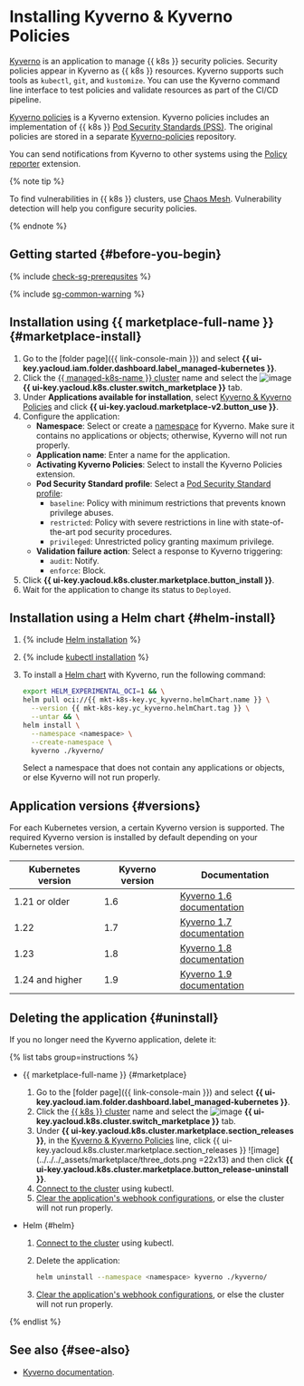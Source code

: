 # Installing Kyverno & Kyverno Policies


[Kyverno](https://kyverno.io) is an application to manage {{ k8s }} security policies. Security policies appear in Kyverno as {{ k8s }} resources. Kyverno supports such tools as `kubectl`, `git`, and `kustomize`. You can use the Kyverno command line interface to test policies and validate resources as part of the CI/CD pipeline.

[Kyverno policies](https://github.com/kyverno/kyverno/tree/main/charts/kyverno-policies) is a Kyverno extension. Kyverno policies includes an implementation of {{ k8s }} [Pod Security Standards (PSS)](https://kubernetes.io/docs/concepts/security/pod-security-standards/). The original policies are stored in a separate [Kyverno-policies](https://github.com/kyverno/policies/tree/main/pod-security) repository.

You can send notifications from Kyverno to other systems using the [Policy reporter](/marketplace/products/yc/policy-reporter) extension.

{% note tip %}

To find vulnerabilities in {{ k8s }} clusters, use [Chaos Mesh](chaos-mesh.md). Vulnerability detection will help you configure security policies.

{% endnote %}

## Getting started {#before-you-begin}

{% include [check-sg-prerequsites](../../../_includes/managed-kubernetes/security-groups/check-sg-prerequsites-lvl3.md) %}

{% include [sg-common-warning](../../../_includes/managed-kubernetes/security-groups/sg-common-warning.md) %}

## Installation using {{ marketplace-full-name }} {#marketplace-install}

1. Go to the [folder page]({{ link-console-main }}) and select **{{ ui-key.yacloud.iam.folder.dashboard.label_managed-kubernetes }}**.
1. Click the [{{ managed-k8s-name }} cluster](../../concepts/index.md#kubernetes-cluster) name and select the ![image](../../../_assets/console-icons/shopping-cart.svg) **{{ ui-key.yacloud.k8s.cluster.switch_marketplace }}** tab.
1. Under **Applications available for installation**, select [Kyverno & Kyverno Policies](/marketplace/products/yc/kyverno) and click **{{ ui-key.yacloud.marketplace-v2.button_use }}**.
1. Configure the application:
   * **Namespace**: Select or create a [namespace](../../concepts/index.md#namespace) for Kyverno. Make sure it contains no applications or objects; otherwise, Kyverno will not run properly.
   * **Application name**: Enter a name for the application.
   * **Activating Kyverno Policies**: Select to install the Kyverno Policies extension.
   * **Pod Security Standard profile**: Select a [Pod Security Standard profile](https://kubernetes.io/docs/concepts/security/pod-security-standards/):
      * `baseline`: Policy with minimum restrictions that prevents known privilege abuses.
      * `restricted`: Policy with severe restrictions in line with state-of-the-art pod security procedures.
      * `privileged`: Unrestricted policy granting maximum privilege.
   * **Validation failure action**: Select a response to Kyverno triggering:
      * `audit`: Notify.
      * `enforce`: Block.
1. Click **{{ ui-key.yacloud.k8s.cluster.marketplace.button_install }}**.
1. Wait for the application to change its status to `Deployed`.

## Installation using a Helm chart {#helm-install}

1. {% include [Helm installation](../../../_includes/managed-kubernetes/helm-install.md) %}

1. {% include [kubectl installation](../../../_includes/managed-kubernetes/kubectl-install.md) %}

1. To install a [Helm chart](https://helm.sh/docs/topics/charts/) with Kyverno, run the following command:

   ```bash
   export HELM_EXPERIMENTAL_OCI=1 && \
   helm pull oci://{{ mkt-k8s-key.yc_kyverno.helmChart.name }} \
     --version {{ mkt-k8s-key.yc_kyverno.helmChart.tag }} \
     --untar && \
   helm install \
     --namespace <namespace> \
     --create-namespace \
     kyverno ./kyverno/
   ```

   Select a namespace that does not contain any applications or objects, or else Kyverno will not run properly.

## Application versions {#versions}

For each Kubernetes version, a certain Kyverno version is supported. The required Kyverno version is installed by default depending on your Kubernetes version.

|  Kubernetes version | Kyverno version |       Documentation      |
| ------------------- | --------------- | ------------------------ |
|     1.21 or older   |        1.6      | [Kyverno 1.6 documentation](https://release-1-6-0.kyverno.io/docs/) |
|         1.22        |        1.7      | [Kyverno 1.7 documentation](https://release-1-7-0.kyverno.io/docs/) |
|         1.23        |        1.8      | [Kyverno 1.8 documentation](https://release-1-8-0.kyverno.io/docs/) |
|    1.24 and higher  |        1.9      | [Kyverno 1.9 documentation](https://release-1-9-0.kyverno.io/docs/) |

## Deleting the application {#uninstall}

If you no longer need the Kyverno application, delete it:

{% list tabs group=instructions %}

- {{ marketplace-full-name }} {#marketplace}

   1. Go to the [folder page]({{ link-console-main }}) and select **{{ ui-key.yacloud.iam.folder.dashboard.label_managed-kubernetes }}**.
   1. Click the [{{ k8s }} cluster](../../concepts/index.md#kubernetes-cluster) name and select the ![image](../../../_assets/console-icons/shopping-cart.svg) **{{ ui-key.yacloud.k8s.cluster.switch_marketplace }}** tab.
   1. Under **{{ ui-key.yacloud.k8s.cluster.marketplace.section_releases }}**, in the [Kyverno & Kyverno Policies](/marketplace/products/yc/kyverno) line, click {{ ui-key.yacloud.k8s.cluster.marketplace.section_releases }} ![image](../../../_assets/marketplace/three_dots.png =22x13) and then click **{{ ui-key.yacloud.k8s.cluster.marketplace.button_release-uninstall }}**.
   1. [Connect to the cluster](../connect/index.md#kubectl-connect) using kubectl.
   1. [Clear the application's webhook configurations](https://release-1-8-0.kyverno.io/docs/installation/#clean-up-webhook-configurations), or else the cluster will not run properly.

- Helm {#helm}

   1. [Connect to the cluster](../connect/index.md#kubectl-connect) using kubectl.
   1. Delete the application:

      ```bash
      helm uninstall --namespace <namespace> kyverno ./kyverno/
      ```

   1. [Clear the application's webhook configurations](https://release-1-8-0.kyverno.io/docs/installation/#clean-up-webhook-configurations), or else the cluster will not run properly.

{% endlist %}

## See also {#see-also}

* [Kyverno documentation](https://kyverno.io/docs/).
